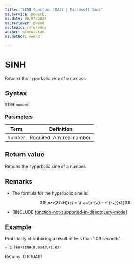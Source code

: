 ```yaml
---
title: "SINH function (DAX) | Microsoft Docs"
ms.service: powerbi 
ms.date: 08/07/2020
ms.reviewer: owend
ms.topic: reference
author: minewiskan
ms.author: owend

---
```

# SINH

Returns the hyperbolic sine of a number.  
  
## Syntax  
  
```dax
SINH(number)  
```
  
### Parameters  
  
|Term|Definition|  
|--------|--------------|  
|number|Required. Any real number.|  
  
## Return value

Returns the hyperbolic sine of a number.  
  
## Remarks

- The formula for the hyperbolic sine is:  

    $$\text{SINH}(z) = \frac{e^{z} - e^{-z}}{2}$$

- [!INCLUDE [function-not-supported-in-directquery-mode](includes/function-not-supported-in-directquery-mode.md)]
  
## Example  

Probability of obtaining a result of less than 1.03 seconds.

```dax
= 2.868*SINH(0.0342\*1.03)
```

Returns, 0.1010491
